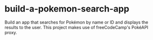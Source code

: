 # build-a-pokemon-search-app
Build an app that searches for Pokémon by name or ID and displays the results to the user.  This project makes use of freeCodeCamp's PokéAPI proxy.
